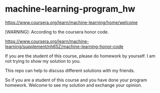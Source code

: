 # machine-learning-program_hw
https://www.coursera.org/learn/machine-learning/home/welcome

[WARNING]:
According to the coursera honor code.

https://www.coursera.org/learn/machine-learning/supplement/nh65Z/machine-learning-honor-code

If you are the student of this course, please do homework by yourself.
I am not trying to show my solution to you.

This repo can help to discuss different solutions with my friends.

So if you are a student of this course and you have done your program homework.
Welcome to see my solution and exchange your opinion.
